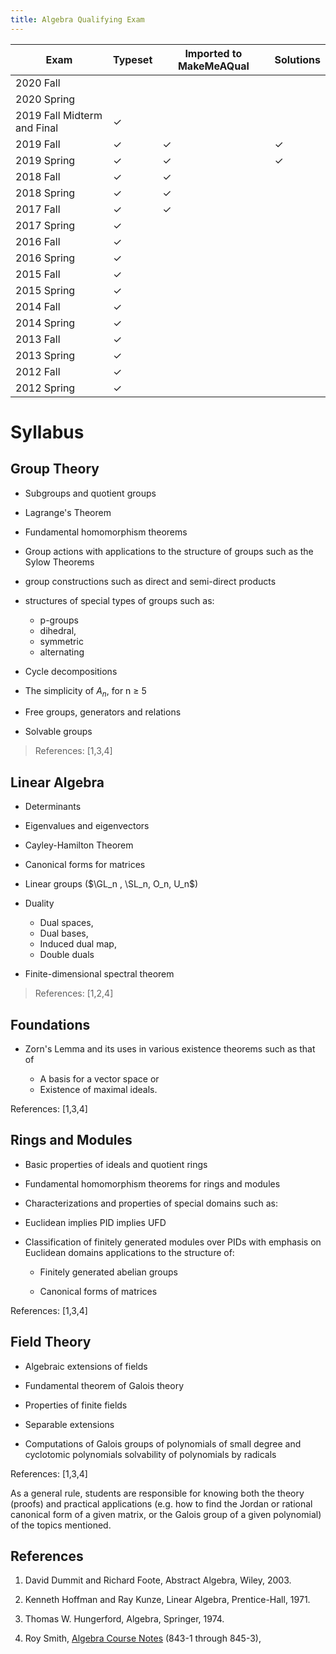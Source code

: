 ```yaml
---
title: Algebra Qualifying Exam
---
```


| Exam                        | Typeset   | Imported to MakeMeAQual   | Solutions   |
| -------------               | --------- | ------------------------- | ----------- |
| 2020 Fall                   |           |                           |             |
| 2020 Spring                 |           |                           |             |
| 2019 Fall Midterm and Final | ✓         |                           |             |
| 2019 Fall                   | ✓         | ✓                         | ✓           |
| 2019 Spring                 | ✓         | ✓                         | ✓           |
| 2018 Fall                   | ✓         | ✓                         |             |
| 2018 Spring                 | ✓         | ✓                         |             |
| 2017 Fall                   | ✓         | ✓                         |             |
| 2017 Spring                 | ✓         |                           |             |
| 2016 Fall                   | ✓         |                           |             |
| 2016 Spring                 | ✓         |                           |             |
| 2015 Fall                   | ✓         |                           |             |
| 2015 Spring                 | ✓         |                           |             |
| 2014 Fall                   | ✓         |                           |             |
| 2014 Spring                 | ✓         |                           |             |
| 2013 Fall                   | ✓         |                           |             |
| 2013 Spring                 | ✓         |                           |             |
| 2012 Fall                   | ✓         |                           |             |
| 2012 Spring                 | ✓         |                           |             |

# Syllabus


## Group Theory

- Subgroups and quotient groups

- Lagrange's Theorem

- Fundamental homomorphism theorems

- Group actions with applications to the structure of groups such as the Sylow Theorems

- group constructions such as direct and semi-direct products

- structures of special types of groups such as:
  - p-groups
  - dihedral, 
  - symmetric 
  - alternating
  
- Cycle decompositions

- The simplicity of $A_n$, for n $\geq$ 5

- Free groups, generators and relations

- Solvable groups

> References: \[1,3,4\]

## Linear Algebra

- Determinants

- Eigenvalues and eigenvectors

- Cayley-Hamilton Theorem

- Canonical forms for matrices

- Linear groups ($\GL_n , \SL_n, O_n, U_n$)

- Duality
  - Dual spaces, 
  - Dual bases, 
  - Induced dual map, 
  - Double duals

- Finite-dimensional spectral theorem

> References: \[1,2,4\]

## Foundations

- Zorn's Lemma and its uses in various existence theorems such as that of

  - A basis for a vector space or 
  - Existence of maximal ideals.

References: \[1,3,4\]

## Rings and Modules

- Basic properties of ideals and quotient rings

- Fundamental homomorphism theorems for rings and modules

- Characterizations and properties of special domains such as:

- Euclidean implies PID implies UFD

- Classification of finitely generated modules over PIDs with emphasis on Euclidean domains applications to the structure of:

  - Finitely generated abelian groups

  - Canonical forms of matrices

References: \[1,3,4\]

## Field Theory

- Algebraic extensions of fields

- Fundamental theorem of Galois theory

- Properties of finite fields

- Separable extensions

- Computations of Galois groups of polynomials of small degree and cyclotomic polynomials solvability of polynomials by radicals

References: \[1,3,4\]

As a general rule, students are responsible for knowing both the theory
(proofs) and practical
applications (e.g. how to find the Jordan or rational canonical form of
a given matrix, or the Galois group of a given polynomial) of the topics mentioned. 

## References

1. David Dummit and Richard Foote, Abstract Algebra, Wiley, 2003.

2. Kenneth Hoffman and Ray Kunze, Linear Algebra, Prentice-Hall, 1971.

3. Thomas W. Hungerford, Algebra, Springer, 1974.

4. Roy Smith, [Algebra Course Notes](http://www.math.uga.edu/\~roy/) (843-1 through 845-3),

